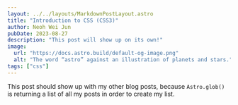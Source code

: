```yaml
---
layout: ../../layouts/MarkdownPostLayout.astro
title: "Introduction to CSS (CSS3)"
author: Neoh Wei Jun
pubDate: 2023-08-27
description: "This post will show up on its own!"
image:
  url: "https://docs.astro.build/default-og-image.png"
  alt: "The word “astro” against an illustration of planets and stars."
tags: ["css"]
---
```


This post should show up with my other blog posts, because `Astro.glob()` is returning a list of all my posts in order to create my list.
